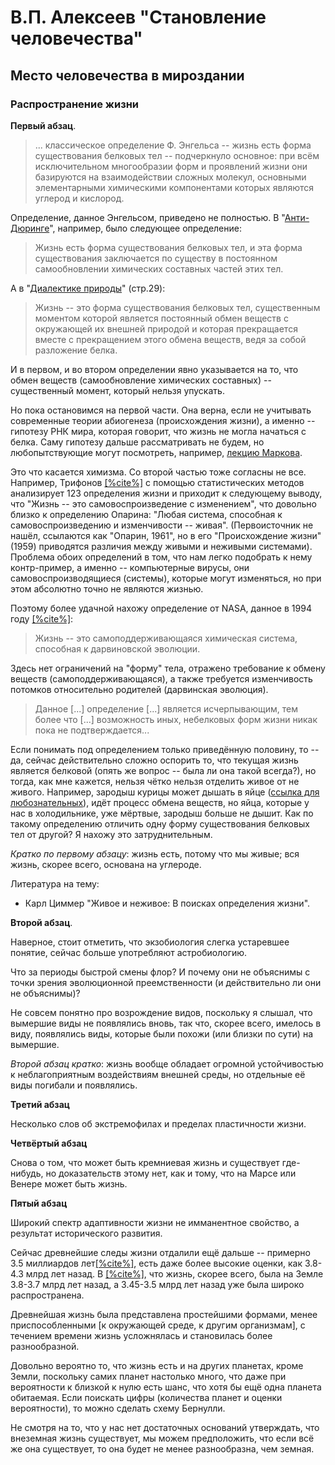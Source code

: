 # В.П. Алексеев "Становление человечества"

## Место человечества в мироздании

### Распространение жизни

**Первый абзац**.

> ... классическое определение Ф. Энгельса -- жизнь есть форма
существования белковых тел -- подчеркнуло основное: при всём 
исключительном многообразии форм и проявлений жизни они 
базируются на взаимодействии сложных молекул, основными 
элементарными химическими компонентами которых являются 
углерод и кислород. 

Определение, данное Энгельсом, приведено не полностью. 
В "[Анти-Дюринге](https://ru.wikisource.org/wiki/%D0%90%D0%BD%D1%82%D0%B8-%D0%94%D1%8E%D1%80%D0%B8%D0%BD%D0%B3_(%D0%AD%D0%BD%D0%B3%D0%B5%D0%BB%D1%8C%D1%81)/8)",
например, было следующее определение:
> Жизнь есть форма существования белковых тел, и эта форма 
существования заключается по существу в постоянном 
самообновлении химических составных частей этих тел.

А в "[Диалектике природы](https://www.marxists.org/russkij/marx/1883/dialectics-nature.pdf)" (стр.29):
> Жизнь -- это форма существования белковых тел, существенным
моментом которой является постоянный обмен веществ с окружающей
их внешней природой и которая прекращается вместе с прекращением 
этого обмена веществ, ведя за собой разложение белка.

И в первом, и во втором определении явно указывается на то,
что обмен веществ (самообновление химических составных) --
существенный момент, который нельзя упускать. 

Но пока остановимся на первой части. Она верна, если не учитывать
современные теории абиогенеза (происхождения жизни), а именно -- 
гипотезу РНК мира, которая говорит, что жизнь не могла начаться с
белка. Саму гипотезу дальше рассматривать не будем, но любопытствующие
могут посмотреть, например, [лекцию Маркова](https://youtu.be/eDIAPzeS_Uc).

Это что касается химизма. Со второй частью тоже согласны не все. 
Например, Трифонов [[%cite%]](https://www.tandfonline.com/doi/epdf/10.1080/073911011010524992?needAccess=true&role=button)
с помощью статистических методов анализирует 123 определения жизни
и приходит к следующему выводу, что "Жизнь -- это самовоспроизведение 
с изменением", что довольно близко к определению Опарина: "Любая 
система, способная к самовоспроизведению и изменчивости -- живая". 
(Первоисточник не нашёл, ссылаются как "Опарин, 1961", но в его 
"Происхождение жизни" (1959) приводятся различия между живыми и 
неживыми системами). Проблема обоих определений в том, что нам 
легко подобрать к нему контр-пример, а именно -- компьютерные вирусы,
они самовоспроизводящиеся (системы), которые могут изменяться, но 
при этом абсолютно точно не являются жизнью. 

Поэтому более удачной нахожу определение от NASA, данное в 1994
году [[%cite%]](https://www.liebertpub.com/doi/10.1089/ast.2010.0524):

> Жизнь -- это самоподдерживающаяся химическая система, способная
к дарвиновской эволюции.

Здесь нет ограничений на "форму" тела, отражено требование к обмену 
веществ (самоподдерживающаяся), а также требуется изменчивость
потомков относительно родителей (дарвинская эволюция).

> Данное [...] определение [...] является исчерпывающим, тем более что
[...] возможность иных, небелковых форм жизни никак пока не 
подтверждается... 

Если понимать под определением только приведённую половину, то --
да, сейчас действительно сложно оспорить то, что текущая жизнь
является белковой (опять же вопрос -- была ли она такой всегда?),
но тогда, как мне кажется, нельзя чётко нельзя отделить живое от
не живого. Например, зародыш курицы может дышать в яйце ([ссылка для любознательных](https://www.techinsider.ru/editorial/595633-kak-dyshit-cyplenok-vnutri-yayca/)),
идёт процесс обмена веществ, но яйца, которые у нас в холодильнике,
уже мёртвые, зародыш больше не дышит. Как по такому определению 
отличить одну форму существования белковых тел от другой? Я 
нахожу это затруднительным. 

*Кратко по первому абзацу*: жизнь есть, потому что мы живые; 
вся жизнь, скорее всего, основана на углероде.   

<div class="lit">
Литература на тему: 

* Карл Циммер "Живое и неживое: В поисках определения жизни".
</div>

**Второй абзац**.

Наверное, стоит отметить, что экзобиология слегка устаревшее 
понятие, сейчас больше употребляют астробиологию. 

<div class="question">Что за периоды быстрой смены флор? И 
почему они не объяснимы с точки зрения эволюционной 
преемственности (и действительно ли они не объяснимы)?
</div>

Не совсем понятно про возрождение видов, поскольку я слышал,
что вымершие виды не появлялись вновь, так что, скорее всего,
имелось в виду, появлялись виды, которые были похожи (или 
близки по сути) на вымершие.

*Второй абзац кратко*: жизнь вообще обладает огромной 
устойчивостью к неблагоприятным воздействиям внешней среды,
но отдельные её виды погибали и появлялись. 

**Третий абзац**

Несколько слов об экстремофилах и пределах пластичности 
жизни. 

**Четвёртый абзац**

Снова о том, что может быть кремниевая жизнь и существует 
где-нибудь, но доказательств этому нет, как и тому, что 
на Марсе или Венере может быть жизнь.

**Пятый абзац**

Широкий спектр адаптивности жизни не имманентное свойство,
а результат исторического развития. 

Сейчас древнейшие следы жизни отдалили ещё дальше -- примерно
3.5 миллиардов лет[[%cite%]](https://www.nature.com/articles/nature04764#ethics),
есть даже более высокие оценки, как 3.8-4.3 млрд лет назад.
В [[%cite%]](https://www.frontiersin.org/articles/10.3389/fspas.2022.1095701/full),
что жизнь, скорее всего, была на Земле 3.8-3.7 млрд лет назад,
а 3.45-3.5 млрд лет назад уже была широко распространена.

Древнейшая жизнь была представлена простейшими формами, менее
приспособленными [к окружающей среде, к другим организмам], с 
течением времени жизнь усложнялась и становилась более 
разнообразной. 

Довольно вероятно то, что жизнь есть и на других планетах,
кроме Земли, поскольку самих планет настолько много, что
даже при вероятности к близкой к нулю есть шанс, что хотя
бы ещё одна планета обитаемая. Если поискать цифры 
(количества планет и оценки вероятности), то можно 
сделать схему Бернулли. 

Не смотря на то, что у нас нет достаточных оснований 
утверждать, что внеземная жизнь существует, мы можем 
предположить, что если всё же она существует, то она будет
не менее разнообразна, чем земная. 